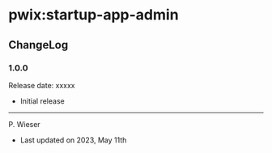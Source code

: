 # pwix:startup-app-admin

## ChangeLog

### 1.0.0

Release date: xxxxx

- Initial release

---
P. Wieser
- Last updated on 2023, May 11th
